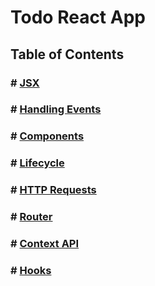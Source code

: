 # Todo React App

## Table of Contents

### # [JSX](https://github.com/somprasongd/todo-react-app/tree/1-jsx)

### # [Handling Events](https://github.com/somprasongd/todo-react-app/tree/2-events)

### # [Components](https://github.com/somprasongd/todo-react-app/tree/3-components)

### # [Lifecycle](https://github.com/somprasongd/todo-react-app/tree/4-lifecycle)

### # [HTTP Requests](https://github.com/somprasongd/todo-react-app/tree/5-http-requests)

### # [Router](https://github.com/somprasongd/todo-react-app/tree/6-router)

### # [Context API](https://github.com/somprasongd/todo-react-app/tree/7-context)

### # [Hooks](https://github.com/somprasongd/todo-react-app/tree/8-hooks)
